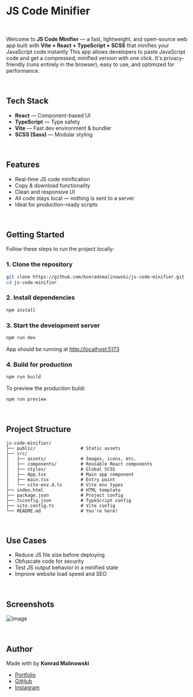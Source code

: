 # JS Code Minifier

<br>

Welcome to **JS Code Minifier** — a fast, lightweight, and open-source web app built with **Vite + React + TypeScript + SCSS** that minifies your JavaScript code instantly
This app allows developers to paste JavaScript code and get a compressed, minified version with one click. It's privacy-friendly (runs entirely in the browser), easy to use, and optimized for performance.

<br>

## Tech Stack

-  **React** — Component-based UI
-  **TypeScript** — Type safety
-  **Vite** — Fast dev environment & bundler
-  **SCSS (Sass)** — Modular styling

<br>

## Features

-  Real-time JS code minification
-  Copy & download functionality
-  Clean and responsive UI
-  All code stays local — nothing is sent to a server
-  Ideal for production-ready scripts
<br>


## Getting Started

Follow these steps to run the project locally:

### 1. Clone the repository

```bash
git clone https://github.com/konradxmalinowski/js-code-minifier.git
cd js-code-minifier
````

### 2. Install dependencies

```bash
npm install
```

### 3. Start the development server

```bash
npm run dev
```

App should be running at [http://localhost:5173](http://localhost:5173)

### 4. Build for production

```bash
npm run build
```

To preview the production build:

```bash
npm run preview
```

<br>

## Project Structure

```
js-code-minifier/
├── public/                 # Static assets
├── src/
│   ├── assets/             # Images, icons, etc.
│   ├── components/         # Reusable React components
│   ├── styles/             # Global SCSS
│   ├── App.tsx             # Main app component
│   ├── main.tsx            # Entry point
│   └── vite-env.d.ts       # Vite env types
├── index.html              # HTML template
├── package.json            # Project config
├── tsconfig.json           # TypeScript config
├── vite.config.ts          # Vite config
└── README.md               # You're here!
```

<br>

## Use Cases

*  Reduce JS file size before deploying
*  Obfuscate code for security
*  Test JS output behavior in a minified state
*  Improve website load speed and SEO

<br>

## Screenshots
![image](https://github.com/user-attachments/assets/b6f7a0ec-2e04-44fd-80d0-9ca0aae76b6c)

<br>

##  Author

Made with by **Konrad Malinowski**
- [Portfolio](https://konradmalinowski.ct8.pl/)
- [GitHub](https://github.com/konradxmalinowski) 
- [Instagram](https://instagram.com/konradxmalinowski)

